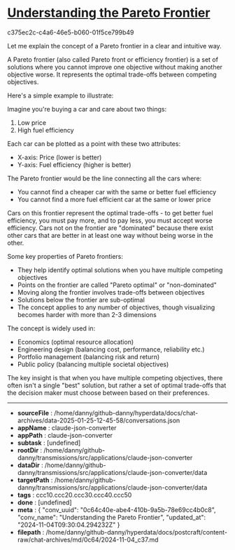 # [Understanding the Pareto Frontier](https://claude.ai/chat/0c64c40e-abe4-410b-9a5b-78e69cc4b0c8)

c375ec2c-c4a6-46e5-b060-01f5ce799b49

 Let me explain the concept of a Pareto frontier in a clear and intuitive way.

A Pareto frontier (also called Pareto front or efficiency frontier) is a set of solutions where you cannot improve one objective without making another objective worse. It represents the optimal trade-offs between competing objectives.

Here's a simple example to illustrate:

Imagine you're buying a car and care about two things:
1. Low price
2. High fuel efficiency

Each car can be plotted as a point with these two attributes:
- X-axis: Price (lower is better)
- Y-axis: Fuel efficiency (higher is better) 

The Pareto frontier would be the line connecting all the cars where:
- You cannot find a cheaper car with the same or better fuel efficiency
- You cannot find a more fuel efficient car at the same or lower price

Cars on this frontier represent the optimal trade-offs - to get better fuel efficiency, you must pay more, and to pay less, you must accept worse efficiency. Cars not on the frontier are "dominated" because there exist other cars that are better in at least one way without being worse in the other.

Some key properties of Pareto frontiers:
- They help identify optimal solutions when you have multiple competing objectives
- Points on the frontier are called "Pareto optimal" or "non-dominated"
- Moving along the frontier involves trade-offs between objectives
- Solutions below the frontier are sub-optimal
- The concept applies to any number of objectives, though visualizing becomes harder with more than 2-3 dimensions

The concept is widely used in:
- Economics (optimal resource allocation)
- Engineering design (balancing cost, performance, reliability etc.)
- Portfolio management (balancing risk and return)
- Public policy (balancing multiple societal objectives)

The key insight is that when you have multiple competing objectives, there often isn't a single "best" solution, but rather a set of optimal trade-offs that the decision maker must choose between based on their preferences.

---

* **sourceFile** : /home/danny/github-danny/hyperdata/docs/chat-archives/data-2025-01-25-12-45-58/conversations.json
* **appName** : claude-json-converter
* **appPath** : claude-json-converter
* **subtask** : [undefined]
* **rootDir** : /home/danny/github-danny/transmissions/src/applications/claude-json-converter
* **dataDir** : /home/danny/github-danny/transmissions/src/applications/claude-json-converter/data
* **targetPath** : /home/danny/github-danny/transmissions/src/applications/claude-json-converter/data
* **tags** : ccc10.ccc20.ccc30.ccc40.ccc50
* **done** : [undefined]
* **meta** : {
  "conv_uuid": "0c64c40e-abe4-410b-9a5b-78e69cc4b0c8",
  "conv_name": "Understanding the Pareto Frontier",
  "updated_at": "2024-11-04T09:30:04.294232Z"
}
* **filepath** : /home/danny/github-danny/hyperdata/docs/postcraft/content-raw/chat-archives/md/0c64/2024-11-04_c37.md